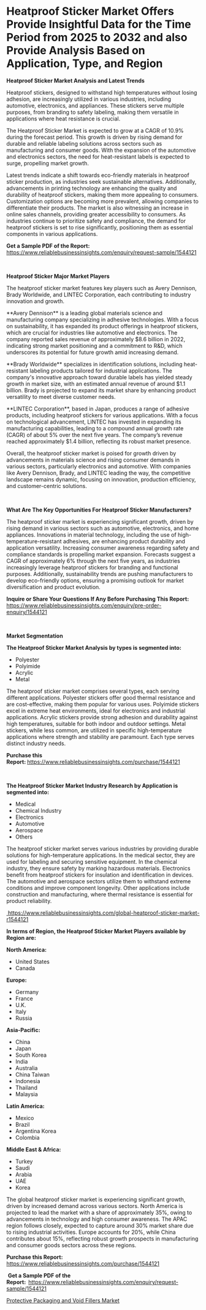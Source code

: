 <p><h1>Heatproof Sticker Market Offers Provide Insightful Data for the Time Period from 2025 to 2032 and also Provide Analysis Based on Application, Type, and Region</h1></p><p><strong>Heatproof Sticker Market Analysis and Latest Trends</strong></p>
<p><p>Heatproof stickers, designed to withstand high temperatures without losing adhesion, are increasingly utilized in various industries, including automotive, electronics, and appliances. These stickers serve multiple purposes, from branding to safety labeling, making them versatile in applications where heat resistance is crucial.</p><p>The Heatproof Sticker Market is expected to grow at a CAGR of 10.9% during the forecast period. This growth is driven by rising demand for durable and reliable labeling solutions across sectors such as manufacturing and consumer goods. With the expansion of the automotive and electronics sectors, the need for heat-resistant labels is expected to surge, propelling market growth.</p><p>Latest trends indicate a shift towards eco-friendly materials in heatproof sticker production, as industries seek sustainable alternatives. Additionally, advancements in printing technology are enhancing the quality and durability of heatproof stickers, making them more appealing to consumers. Customization options are becoming more prevalent, allowing companies to differentiate their products. The market is also witnessing an increase in online sales channels, providing greater accessibility to consumers. As industries continue to prioritize safety and compliance, the demand for heatproof stickers is set to rise significantly, positioning them as essential components in various applications.</p></p>
<p><strong>Get a Sample PDF of the Report:&nbsp;</strong> <a href="https://www.reliablebusinessinsights.com/enquiry/request-sample/1544121?utm_campaign=2215&utm_medium=2&utm_source=Github&utm_content=ia&utm_term=08032025&utm_id=heatproof-sticker">https://www.reliablebusinessinsights.com/enquiry/request-sample/1544121</a></p>
<p>&nbsp;</p>
<p><strong>Heatproof Sticker Major Market Players</strong></p>
<p><p>The heatproof sticker market features key players such as Avery Dennison, Brady Worldwide, and LINTEC Corporation, each contributing to industry innovation and growth. </p><p>**Avery Dennison** is a leading global materials science and manufacturing company specializing in adhesive technologies. With a focus on sustainability, it has expanded its product offerings in heatproof stickers, which are crucial for industries like automotive and electronics. The company reported sales revenue of approximately $8.6 billion in 2022, indicating strong market positioning and a commitment to R&D, which underscores its potential for future growth amid increasing demand.</p><p>**Brady Worldwide** specializes in identification solutions, including heat-resistant labeling products tailored for industrial applications. The company's innovative approach toward durable labels has yielded steady growth in market size, with an estimated annual revenue of around $1.1 billion. Brady is projected to expand its market share by enhancing product versatility to meet diverse customer needs.</p><p>**LINTEC Corporation**, based in Japan, produces a range of adhesive products, including heatproof stickers for various applications. With a focus on technological advancement, LINTEC has invested in expanding its manufacturing capabilities, leading to a compound annual growth rate (CAGR) of about 5% over the next five years. The company’s revenue reached approximately $1.4 billion, reflecting its robust market presence.</p><p>Overall, the heatproof sticker market is poised for growth driven by advancements in materials science and rising consumer demands in various sectors, particularly electronics and automotive. With companies like Avery Dennison, Brady, and LINTEC leading the way, the competitive landscape remains dynamic, focusing on innovation, production efficiency, and customer-centric solutions.</p></p>
<p>&nbsp;</p>
<p><strong>What Are The Key Opportunities For Heatproof Sticker Manufacturers?</strong></p>
<p><p>The heatproof sticker market is experiencing significant growth, driven by rising demand in various sectors such as automotive, electronics, and home appliances. Innovations in material technology, including the use of high-temperature-resistant adhesives, are enhancing product durability and application versatility. Increasing consumer awareness regarding safety and compliance standards is propelling market expansion. Forecasts suggest a CAGR of approximately 6% through the next five years, as industries increasingly leverage heatproof stickers for branding and functional purposes. Additionally, sustainability trends are pushing manufacturers to develop eco-friendly options, ensuring a promising outlook for market diversification and product evolution.</p></p>
<p><strong>Inquire or Share Your Questions If Any Before Purchasing This Report:</strong> <a href="https://www.reliablebusinessinsights.com/enquiry/pre-order-enquiry/1544121?utm_campaign=2215&utm_medium=2&utm_source=Github&utm_content=ia&utm_term=08032025&utm_id=heatproof-sticker">https://www.reliablebusinessinsights.com/enquiry/pre-order-enquiry/1544121</a></p>
<p>&nbsp;</p>
<p><strong>Market Segmentation</strong></p>
<p><strong>The Heatproof Sticker Market Analysis by types is segmented into:</strong></p>
<p><ul><li>Polyester</li><li>Polyimide</li><li>Acrylic</li><li>Metal</li></ul></p>
<p><p>The heatproof sticker market comprises several types, each serving different applications. Polyester stickers offer good thermal resistance and are cost-effective, making them popular for various uses. Polyimide stickers excel in extreme heat environments, ideal for electronics and industrial applications. Acrylic stickers provide strong adhesion and durability against high temperatures, suitable for both indoor and outdoor settings. Metal stickers, while less common, are utilized in specific high-temperature applications where strength and stability are paramount. Each type serves distinct industry needs.</p></p>
<p><strong>Purchase this Report:&nbsp;</strong><a href="https://www.reliablebusinessinsights.com/purchase/1544121?utm_campaign=2215&utm_medium=2&utm_source=Github&utm_content=ia&utm_term=08032025&utm_id=heatproof-sticker">https://www.reliablebusinessinsights.com/purchase/1544121</a></p>
<p>&nbsp;</p>
<p><strong>The Heatproof Sticker Market Industry Research by Application is segmented into:</strong></p>
<p><ul><li>Medical</li><li>Chemical Industry</li><li>Electronics</li><li>Automotive</li><li>Aerospace</li><li>Others</li></ul></p>
<p><p>The heatproof sticker market serves various industries by providing durable solutions for high-temperature applications. In the medical sector, they are used for labeling and securing sensitive equipment. In the chemical industry, they ensure safety by marking hazardous materials. Electronics benefit from heatproof stickers for insulation and identification in devices. The automotive and aerospace sectors utilize them to withstand extreme conditions and improve component longevity. Other applications include construction and manufacturing, where thermal resistance is essential for product reliability.</p></p>
<p><a href="https://www.reliablebusinessinsights.com/global-heatproof-sticker-market-r1544121?utm_campaign=2215&utm_medium=2&utm_source=Github&utm_content=ia&utm_term=08032025&utm_id=heatproof-sticker">&nbsp;https://www.reliablebusinessinsights.com/global-heatproof-sticker-market-r1544121</a></p>
<p><strong>In terms of Region, the Heatproof Sticker Market Players available by Region are:</strong></p>
<p>
    <p> <strong> North America: </strong>
        <ul>
            <li>United States</li>
            <li>Canada</li>
        </ul>
        </p> 
    <p> <strong> Europe: </strong>
        <ul>
            <li>Germany</li>
            <li>France</li>
            <li>U.K.</li>
            <li>Italy</li>
            <li>Russia</li>
        </ul>
        </p> 
    <p> <strong> Asia-Pacific: </strong>
        <ul>
            <li>China</li>
            <li>Japan</li>
            <li>South Korea</li>
            <li>India</li>
            <li>Australia</li>
            <li>China Taiwan</li>
            <li>Indonesia</li>
            <li>Thailand</li>
            <li>Malaysia</li>
        </ul>
        </p> 
    <p> <strong> Latin America: </strong>
        <ul>
            <li>Mexico</li>
            <li>Brazil</li>
            <li>Argentina Korea</li>
            <li>Colombia</li>
        </ul>
        </p> 
    <p> <strong> Middle East & Africa: </strong>
        <ul>
            <li>Turkey</li>
            <li>Saudi</li>
            <li>Arabia</li>
            <li>UAE</li>
            <li>Korea</li>
        </ul>
    </p>
    </p>
<p><p>The global heatproof sticker market is experiencing significant growth, driven by increased demand across various sectors. North America is projected to lead the market with a share of approximately 35%, owing to advancements in technology and high consumer awareness. The APAC region follows closely, expected to capture around 30% market share due to rising industrial activities. Europe accounts for 20%, while China contributes about 15%, reflecting robust growth prospects in manufacturing and consumer goods sectors across these regions.</p></p>
<p><strong>Purchase this Report: </strong><a href="https://www.reliablebusinessinsights.com/purchase/1544121?utm_campaign=2215&utm_medium=2&utm_source=Github&utm_content=ia&utm_term=08032025&utm_id=heatproof-sticker">https://www.reliablebusinessinsights.com/purchase/1544121</a></p>
<p>&nbsp;<strong>Get a Sample PDF of the Report:&nbsp;&nbsp;</strong><a href="https://www.reliablebusinessinsights.com/enquiry/request-sample/1544121?utm_campaign=2215&utm_medium=2&utm_source=Github&utm_content=ia&utm_term=08032025&utm_id=heatproof-sticker">https://www.reliablebusinessinsights.com/enquiry/request-sample/1544121</a></p>
<p><strong></strong></p>
<p><p><a href="https://github.com/SanjidaMahmud54/Market-Research-Report-List-1/blob/main/protective-packaging-and-void-fillers-market.md?utm_campaign=2215&utm_medium=2&utm_source=Github&utm_content=ia&utm_term=08032025&utm_id=heatproof-sticker">Protective Packaging and Void Fillers Market</a></p></p>